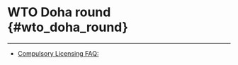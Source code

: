 # WTO Doha round {#wto_doha_round}

------------------------------------------------------------------------

-   [Compulsory Licensing
    FAQ:](http://www.wto.org/english/tratop_e/trips_e/public_health_faq_e.htm "wikilink")
